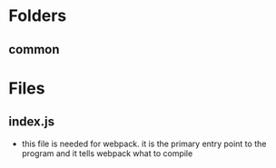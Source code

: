 # Folders

## common

# Files

## index.js

- this file is needed for webpack. it is the primary entry point to the program and it tells webpack what to compile
